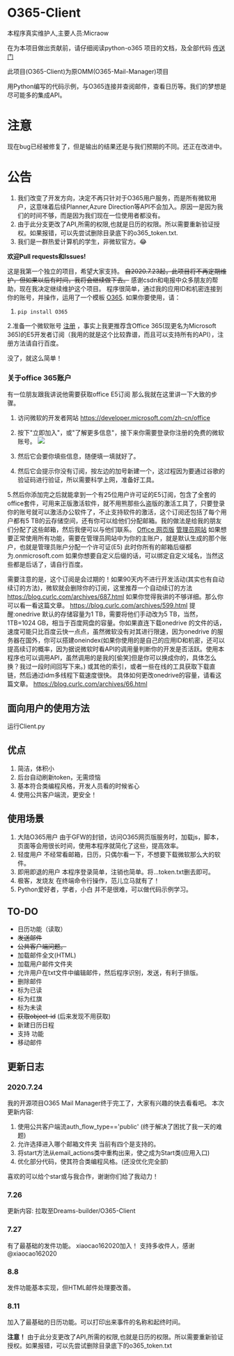 # O365-Client

本程序真实维护人,主要人员:Micraow

在为本项目做出贡献前，请仔细阅读python-o365 项目的文档，及全部代码  [传送门](https://github.com/O365/python-o365)

此项目(O365-Client)为原OMM(O365-Mail-Manager)项目

用Python编写的代码示例，与O365连接并查阅邮件，查看日历等。我们的梦想是尽可能多的集成API。

# 注意
现在bug已经被修复了，但是输出的结果还是与我们预期的不同。还正在改进中。

# 公告
1. 我们改变了开发方向，决定不再只针对于O365用户服务，而是所有微软用户，这意味着后续Planner,Azure Direction等API不会加入。原因一是因为我们的时间不够，而是因为我们现在一位使用者都没有。
2. 由于此分支更改了API,所需的权限,也就是日历的权限。所以需要重新验证授权。如果报错，可以先尝试删除目录底下的o365_token.txt.
3. 我们是一群热爱计算机的学生，非微软官方。😂

**欢迎Pull requests和Issues!**

这是我第一个独立的项目，希望大家支持。
~~自2020.7.23起，此项目将不再定期维护，但如果以后有时间，我将会继续做下去。~~
感谢csdn和电报中众多朋友的帮助，现在我决定继续维护这个项目。
程序很简单，通过我的应用ID和机密连接到你的账号，并操作，运用了一个模板 [O365](https://github.com/O365/python-o365 "O365").
如果你要使用，请：

1. `pip install O365`

2.准备一个微软账号 [注册](https://account.microsoft.com/account?lang=zh-cn) ，事实上我更推荐含Office 365(现更名为Microsoft 365)的E5开发者订阅（我用的就是这个比较靠谱，而且可以支持所有的API），注册方法请自行百度。

没了，就这么简单！

### 关于office 365账户
有一位朋友跟我讲说他需要获取office E5订阅
那么我就在这里讲一下大致的步骤。
1. 访问微软的开发者网站 https://developer.microsoft.com/zh-cn/office

2. 按下"立即加入"，或"了解更多信息"，接下来你需要登录你注册的免费的微软账号。
![](https://share.pengbo.workers.dev/1595596248544.jpg)

3. 然后它会要你填些信息，随便填一填就好了。

4. 然后它会提示你没有订阅，按左边的加号新建一个，这过程因为要通过谷歌的验证码进行验证，所以需要科学上网，准备好工具。

5.然后你添加完之后就能拿到一个有25位用户许可证的E5订阅，包含了全套的office套件，可用来正版激活软件，就不用熊那些么盗版的激活工具了，只要登录你的账号就可以激活办公软件了，不止支持软件的激活，这个订阅还包括了每个用户都有5 TB的云存储空间，还有你可以给他们分配邮箱。我的做法是给我的朋友们分配了这些邮箱，然后我便可以与他们联系。
[Office 网页版](https://office.com)
[管理员网站](https://admin.microsoft.com)
如果想要正常使用所有功能，需要在管理员网站中为你的主账户，就是默认生成的那个账户，也就是管理员账户分配一个许可证(E5)
此时你所有的邮箱后缀都为.onmicrosoft.com 如果你想要自定义后缀的话，可以绑定自定义域名，当然这些都是后话了，请自行百度。

需要注意的是，这个订阅是会过期的！如果90天内不进行开发活动(其实也有自动续订的方法)，微软就会删除你的订阅，这里推荐一个自动续订的方法
https://blog.curlc.com/archives/687.html
如果你觉得我讲的不够详细。那么你可以看一看这篇文章。
https://blog.curlc.com/archives/599.html
提醒:onedrive 默认的存储容量为1 TB，需要将他们手动改为5 TB，当然，1TB=1024 GB，相当于百度网盘的容量。你如果直连下载onedrive 的文件的话，速度可能只比百度云快一点点，虽然微软没有对其进行限速，因为onedrive 的服务器在国外，你可以搭建oneindex(如果你使用的是自己的应用ID和机密，还可以提高续订的概率，因为据说微软时看API的调用量判断你的开发是否活跃。使用本程序也可以调用API，虽然调用的是我的[偷笑]但是你可以换成你的，具体怎么换？我过一段时间回写下来。) 或其他的索引，或者一些在线的工具获取下载直链，然后通过idm多线程下载速度很快。
具体如何更改onedrive的容量，请看这篇文章。
https://blog.curlc.com/archives/66.html

## 面向用户的使用方法

运行Client.py

## 优点
1. 简洁，体积小
2. 后台自动刷新token，无需烦恼
3. 基本符合类编程风格，开发人员看的时候省心
4. 使用公共客户端流，更安全！

## 使用场景
1. 大陆O365用户
   由于GFW的封锁，访问O365网页版服务时，加载js，脚本，页面等会用很长时间，使用本程序就简化了这些，提高效率。
2. 轻度用户
   不经常看邮箱，日历，只偶尔看一下，不想要下载微软那么大的软件。
3. 即用即退的用户
   本程序登录简单，注销也简单。将...token.txt删去即可。
4. 极客，发烧友
   在终端命令行操作，范儿立马就有了！
5. Python爱好者，学者，小白
   并不是很难，可以做代码示例学习。

## TO-DO
 - 日历功能（读取）
 - ~~发送邮件~~
 - ~~公共客户端问题。~~
 - 加载邮件全文(HTML)
 - 加载用户邮件文件夹
 - 允许用户在txt文件中编辑邮件，然后程序识别，发送，有利于排版。
 - 删除邮件
 - 标为已读
 - 标为红旗
 - 标为未读
 - ~~获取object-id~~ (后来发现不用获取)
 - 新建日历日程
 - 支持 功能
 - 移动邮件

## 更新日志
### 2020.7.24

我的开源项目O365 Mail Manager终于完工了，大家有兴趣的快去看看吧。
本次更新内容:
1. 使用公共客户端流auth_flow_type=='public'
(终于解决了困扰了我一天的难题)
2. 允许选择进入哪个邮箱文件夹
当前有四个是支持的。
3. 将start方法从email_actions类中重构出来，使之成为Start类(应用入口)
4. 优化部分代码，使其符合类编程风格。(还没优化完全部)

喜欢的可以给个star或与我合作，谢谢你们给了我动力！

### 7.26

更新内容:
拉取至Dreams-builder/O365-Client

### 7.27

有了最基础的发件功能。
xiaocao162020加入！
支持多收件人，感谢 @xiaocao162020

### 8.8
发件功能基本实现，但HTML邮件处理要改善。

### 8.11
加入了最基础的日历功能。可以打印出来事件的名称和起终时间。

**注意！** 
由于此分支更改了API,所需的权限,也就是日历的权限。所以需要重新验证授权。如果报错，可以先尝试删除目录底下的o365_token.txt